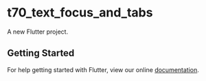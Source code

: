 # t70_text_focus_and_tabs

A new Flutter project.

## Getting Started

For help getting started with Flutter, view our online
[documentation](http://flutter.io/).
